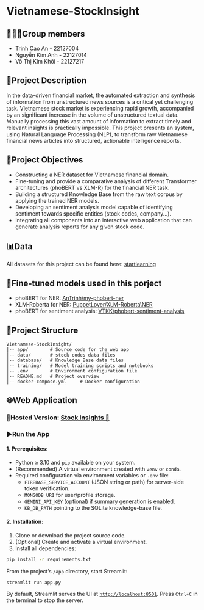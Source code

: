 # Vietnamese-StockInsight

## 🧑‍🤝‍🧑Group members
- Trình Cao An - 22127004
- Nguyễn Kim Anh - 22127014
- Võ Thị Kim Khôi - 22127217

## 📖Project Description
In the data-driven financial market, the automated extraction and synthesis of information from unstructured news sources is a critical yet challenging task. Vietnamese stock market is experiencing rapid growth, accompanied by an significant increase in the volume of unstructured textual data. Manually processing this vast amount of information to extract timely and relevant insights is practically impossible. This project presents an system, using  Natural Language Processing (NLP), to transform raw Vietnamese financial news articles into structured, actionable intelligence reports.

## 📌Project Objectives
- Constructing a NER dataset for Vietnamese financial domain.
- Fine-tuning and provide a comparative analysis of different Transformer architectures (phoBERT vs XLM-R) for the financial NER task.
- Building a structured Knowledge Base from the raw text corpus by applying the trained NER models.
- Developing an sentiment analysis model capable of identifying sentiment towards specific entities (stock codes, company...).
- Integrating all components into an interactive web application that can generate analysis reports for any given stock code.

## 📊Data
All datasets for this project can be found here: [startlearning](https://drive.google.com/drive/folders/1Yo1gVdMeYXkhVb3G5pkMNIlYL9gWsjeK?usp=sharing)

## 🤖Fine-tuned models used in this porject
- phoBERT for NER: [AnTrinh/my-phobert-ner](https://huggingface.co/AnTrinh/my-phobert-ner)
- XLM-Roberta for NER: [PuppetLover/XLM-Roberta\NER](https://huggingface.co/PuppetLover/XLM-Roberta_NER)
- phoBERT for sentiment analysis: [VTKK/phobert-sentiment-analysis](https://huggingface.co/VTKK/phobert-sentiment-analysis)

## 📂Project Structure
```
Vietnamese-StockInsight/
|-- app/        # Source code for the web app
│-- data/       # stock codes data files
│-- database/   # Knowledge Base data files
│-- training/   # Model training scripts and notebooks
│-- .env        # Environment configuration file
│-- README.md   # Project overview
│-- docker-compose.yml     # Docker configuration
```
## 🌐Web Application
### 🚀Hosted Version: [Stock Insights 🔮](https://puppetlover-stockinsights.hf.space/)

### ▶️Run the App
#### 1. Prerequisites:
- Python $\geq$ 3.10 and `pip` available on your system.
- (Recommended) A virtual environment created with `venv` or `conda`.
- Required configuration via environment variables or `.env` file:
    - `FIREBASE_SERVICE_ACCOUNT` (JSON string or path) for server-side token verification.
    - `MONGODB_URI` for user/profile storage.
    - `GEMINI_API_KEY` (optional) if summary generation is enabled.
    - `KB_DB_PATH` pointing to the SQLite knowledge-base file.
#### 2. Installation:
1. Clone or download the project source code.
2. (Optional) Create and activate a virtual environment.
3. Install all dependencies: 
```bash
pip install -r requirements.txt
```

From the project’s `/app` directory, start Streamlit:
```bash
streamlit run app.py
```
By default, Streamlit serves the UI at [`http://localhost:8501`](http://localhost:8501). Press `Ctrl+C` in the terminal to stop the server.
